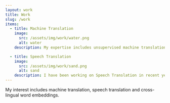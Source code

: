 ```yaml
---
layout: work
title: Work
slug: /work
items:
  - title: Machine Translation
    image:
      src: /assets/img/work/water.png
      alt: water
    description: My expertise includes unsupervised machine translation and low-resource machine translation. 

  - title: Speech Translation
    image:
      src: /assets/img/work/sand.png
      alt: sand
    description: I have been working on Speech Translation in recent years. I am interested in multi-language speech translation and knowledge transferring in Speech Translation
---
```


My interest includes machine translation, speech translation and cross-lingual word embeddings.
<br />
<br />
